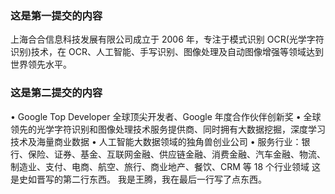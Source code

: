 ### 这是第一提交的内容

上海合合信息科技发展有限公司成立于 2006 年，专注于模式识别 OCR(光学字符识别)技术，在 OCR、人工智能、手写识别、图像处理及自动图像增强等领域达到世界领先水平。

### 这是第二提交的内容

• Google Top Developer 全球顶尖开发者、Google 年度合作伙伴创新奖
• 全球领先的光学字符识别和图像处理技术服务提供商、同时拥有大数据挖掘，深度学习技术及海量商业数据
• 人工智能大数据领域的独角兽创业公司
• 服务行业：银行、保险、证券、基金、互联网金融、供应链金融、消费金融、汽车金融、物流、制造业、支付、电商、航空、旅行、商业地产、餐饮、CRM 等 18 个行业领域
这是史如晋写的第二行东西。
我是王腾，我在最后一行写了点东西。
